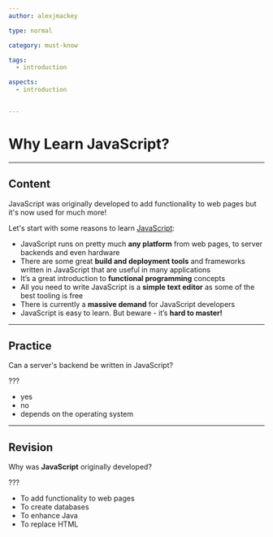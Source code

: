 ```yaml
---
author: alexjmackey

type: normal

category: must-know

tags:
  - introduction

aspects:
  - introduction


---
```

# Why Learn JavaScript?

---
## Content

JavaScript was originally developed to add functionality to web pages but it's now used for much more! 

Let's start with some reasons to learn [JavaScript](https://enki.com/glossary/general/object-oriented-programming.md):

- JavaScript runs on pretty much **any platform** from web pages, to server backends and even hardware
- There are some great **build and deployment tools** and frameworks written in JavaScript that are useful in many applications
- It’s a great introduction to **functional programming** concepts
- All you need to write JavaScript is a **simple text editor** as some of the best tooling is free
- There is currently a **massive demand** for JavaScript developers 
- JavaScript is easy to learn. But beware - it’s **hard to master!**

---
## Practice

Can a server's backend be written in JavaScript?

???

* yes
* no
* depends on the operating system

---
## Revision

Why was **JavaScript** originally developed?

???

* To add functionality to web pages
* To create databases
* To enhance Java
* To replace HTML
 
